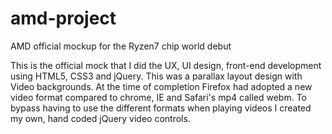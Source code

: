 # amd-project
AMD official mockup for the Ryzen7 chip world debut

This is the official mock that I did the UX, UI design, front-end development using HTML5, CSS3 and jQuery.  This was a parallax layout design with Video backgrounds.  At the time of completion Firefox had adopted a new video format compared to chrome, IE and Safari's mp4 called webm.  To bypass having to use the different formats when playing videos I created my own, hand coded jQuery video controls.
